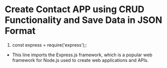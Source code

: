 # Create Contact APP using CRUD Functionality and Save Data in JSON Format

1.	const express = require('express');:
*	This line imports the Express.js framework, which is a popular web framework for Node.js used to create web applications and APIs.
